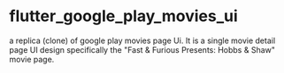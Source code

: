 # flutter_google_play_movies_ui

a replica (clone) of google play movies page Ui.
It is a single movie detail page UI design specifically the "Fast & Furious Presents: Hobbs & Shaw"
movie page.
